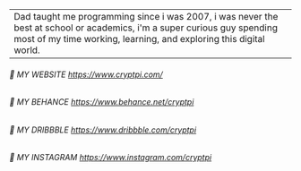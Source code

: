 <table>
  <tr><td>Dad taught me programming since i was 2007, i was never the best at school or academics, i'm a super curious guy spending most of my time working, learning, and exploring this digital world.</td></tr>
</table>

###### 🌟 MY WEBSITE https://www.cryptpi.com/ 
###### 🌟 MY BEHANCE https://www.behance.net/cryptpi
###### 🌟 MY DRIBBBLE https://www.dribbble.com/cryptpi
###### 🌟 MY INSTAGRAM https://www.instagram.com/cryptpi

